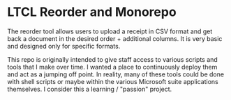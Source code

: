 <h1>LTCL Reorder and Monorepo</h1>
<p>The reorder tool allows users to upload a receipt in CSV format and get back a document in the desired order + additional columns. It is very basic and designed only for specific formats.</p>

<p>This repo is originally intended to give staff access to various scripts and tools that I make over time. I wanted a place to continuously deploy them and act as a jumping off point. In reality, many of these tools could be done with shell scripts or maybe within the various Microsoft suite applications themselves. I consider this a learning / "passion" project.</p>
